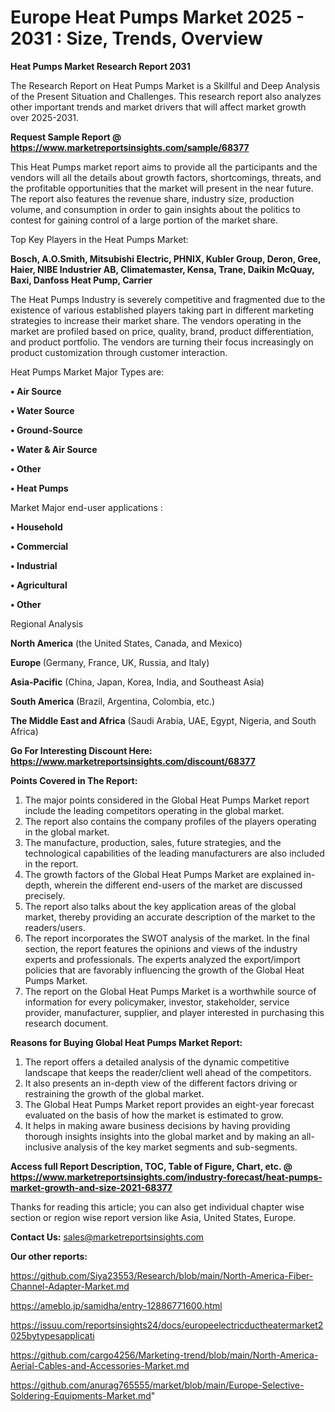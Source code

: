 # Europe Heat Pumps Market 2025 - 2031 : Size, Trends, Overview

<strong>Heat Pumps Market Research Report 2031</strong>

The Research Report on Heat Pumps Market is a Skillful and Deep Analysis of the Present Situation and Challenges. This research report also analyzes other important trends and market drivers that will affect market growth over 2025-2031.

<strong>Request Sample Report @ <a href=https://www.marketreportsinsights.com/sample/68377>https://www.marketreportsinsights.com/sample/68377</a></strong>

This Heat Pumps market report aims to provide all the participants and the vendors will all the details about growth factors, shortcomings, threats, and the profitable opportunities that the market will present in the near future. The report also features the revenue share, industry size, production volume, and consumption in order to gain insights about the politics to contest for gaining control of a large portion of the market share.

Top Key Players in the Heat Pumps Market:

<strong>Bosch, A.O.Smith, Mitsubishi Electric, PHNIX, Kubler Group, Deron, Gree, Haier, NIBE Industrier AB, Climatemaster, Kensa, Trane, Daikin McQuay, Baxi, Danfoss Heat Pump, Carrier</strong>

The Heat Pumps Industry is severely competitive and fragmented due to the existence of various established players taking part in different marketing strategies to increase their market share. The vendors operating in the market are profiled based on price, quality, brand, product differentiation, and product portfolio. The vendors are turning their focus increasingly on product customization through customer interaction.

Heat Pumps Market Major Types are:

<strong>• Air Source

• Water Source

• Ground-Source

• Water & Air Source

• Other

• Heat Pumps</strong>

Market Major end-user applications :

<strong>• Household

• Commercial

• Industrial

• Agricultural

• Other</strong>

Regional Analysis

</u><strong><b>North America</b></strong> (the United States, Canada, and Mexico)

<strong><b>Europe </b></strong>(Germany, France, UK, Russia, and Italy)

<strong><b>Asia-Pacific</b></strong> (China, Japan, Korea, India, and Southeast Asia)

<strong><b>South America</b></strong> (Brazil, Argentina, Colombia, etc.)

<strong><b>The Middle East and Africa</b></strong> (Saudi Arabia, UAE, Egypt, Nigeria, and South Africa)

<strong>Go For Interesting Discount Here: <a href=https://www.marketreportsinsights.com/discount/68377>https://www.marketreportsinsights.com/discount/68377</a></strong>

<strong>Points Covered in The Report:</strong>
<ol>
  <li>The major points considered in the Global Heat Pumps Market report include the leading competitors operating in the global market.</li>
  <li>The report also contains the company profiles of the players operating in the global market.</li>
  <li>The manufacture, production, sales, future strategies, and the technological capabilities of the leading manufacturers are also included in the report.</li>
  <li>The growth factors of the Global Heat Pumps Market are explained in-depth, wherein the different end-users of the market are discussed precisely.</li>
  <li>The report also talks about the key application areas of the global market, thereby providing an accurate description of the market to the readers/users.</li>
  <li>The report incorporates the SWOT analysis of the market. In the final section, the report features the opinions and views of the industry experts and professionals. The experts analyzed the export/import policies that are favorably influencing the growth of the Global Heat Pumps Market.</li>
  <li>The report on the Global Heat Pumps Market is a worthwhile source of information for every policymaker, investor, stakeholder, service provider, manufacturer, supplier, and player interested in purchasing this research document.</li>
</ol>
<strong>Reasons for Buying Global Heat Pumps Market Report:</strong>

<ol>
  <li>The report offers a detailed analysis of the dynamic competitive landscape that keeps the reader/client well ahead of the competitors.</li>
  <li>It also presents an in-depth view of the different factors driving or restraining the growth of the global market.</li>
  <li>The Global Heat Pumps Market report provides an eight-year forecast evaluated on the basis of how the market is estimated to grow.</li>
  <li>It helps in making aware business decisions by having providing thorough insights insights into the global market and by making an all-inclusive analysis of the key market segments and sub-segments.</li>
</ol>
<strong>Access full Report Description, TOC, Table of Figure, Chart, etc. @ <a href=https://www.marketreportsinsights.com/industry-forecast/heat-pumps-market-growth-and-size-2021-68377>https://www.marketreportsinsights.com/industry-forecast/heat-pumps-market-growth-and-size-2021-68377</a></strong>


Thanks for reading this article; you can also get individual chapter wise section or region wise report version like Asia, United States, Europe.

<strong>Contact Us:</strong>
sales@marketreportsinsights.com

<strong>Our other reports:</strong>

<a href=https://github.com/Siya23553/Research/blob/main/North-America-Fiber-Channel-Adapter-Market.md>https://github.com/Siya23553/Research/blob/main/North-America-Fiber-Channel-Adapter-Market.md</a>

<a href=https://ameblo.jp/samidha/entry-12886771600.html>https://ameblo.jp/samidha/entry-12886771600.html</a>

<a href=https://issuu.com/reportsinsights24/docs/europeelectricductheatermarket2025bytypesapplicati>https://issuu.com/reportsinsights24/docs/europeelectricductheatermarket2025bytypesapplicati</a>

<a href=https://github.com/cargo4256/Marketing-trend/blob/main/North-America-Aerial-Cables-and-Accessories-Market.md>https://github.com/cargo4256/Marketing-trend/blob/main/North-America-Aerial-Cables-and-Accessories-Market.md</a>

<a href=https://github.com/anurag765555/market/blob/main/Europe-Selective-Soldering-Equipments-Market.md>https://github.com/anurag765555/market/blob/main/Europe-Selective-Soldering-Equipments-Market.md</a>"
